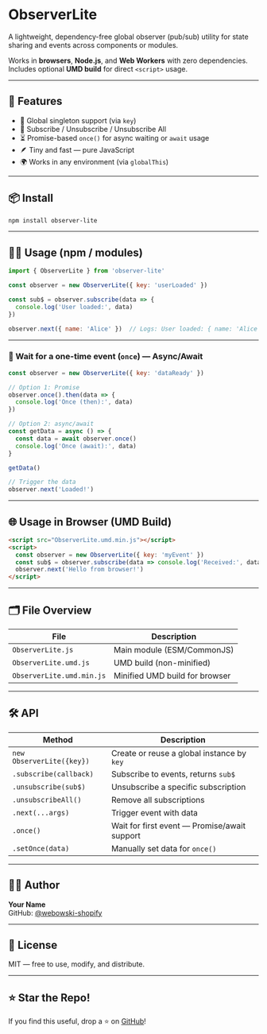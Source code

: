 # ObserverLite

A lightweight, dependency-free global observer (pub/sub) utility for state sharing and events across components or modules.

Works in **browsers**, **Node.js**, and **Web Workers** with zero dependencies. Includes optional **UMD build** for direct `<script>` usage.

---

## 🚀 Features

- 🧠 Global singleton support (via `key`)
- 🔄 Subscribe / Unsubscribe / Unsubscribe All
- ⏳ Promise-based `once()` for async waiting or `await` usage
- 🪶 Tiny and fast — pure JavaScript
- 🌍 Works in any environment (via `globalThis`)

---

## 📦 Install

```bash
npm install observer-lite
```

---

## 🧑‍💻 Usage (npm / modules)

```js
import { ObserverLite } from 'observer-lite'

const observer = new ObserverLite({ key: 'userLoaded' })

const sub$ = observer.subscribe(data => {
  console.log('User loaded:', data)
})

observer.next({ name: 'Alice' })  // Logs: User loaded: { name: 'Alice' }
```

---

### 🔁 Wait for a one-time event (`once`) — Async/Await

```js
const observer = new ObserverLite({ key: 'dataReady' })

// Option 1: Promise
observer.once().then(data => {
  console.log('Once (then):', data)
})

// Option 2: async/await
const getData = async () => {
  const data = await observer.once()
  console.log('Once (await):', data)
}

getData()

// Trigger the data
observer.next('Loaded!')
```

---

## 🌐 Usage in Browser (UMD Build)

```html
<script src="ObserverLite.umd.min.js"></script>
<script>
  const observer = new ObserverLite({ key: 'myEvent' })
  const sub$ = observer.subscribe(data => console.log('Received:', data))
  observer.next('Hello from browser!')
</script>
```

---

## 🗂 File Overview

| File                      | Description                                |
|--------------------------|--------------------------------------------|
| `ObserverLite.js`        | Main module (ESM/CommonJS)                 |
| `ObserverLite.umd.js`    | UMD build (non-minified)                   |
| `ObserverLite.umd.min.js`| Minified UMD build for browser             |

---

## 🛠 API

| Method                    | Description                                   |
|---------------------------|-----------------------------------------------|
| `new ObserverLite({key})` | Create or reuse a global instance by `key`    |
| `.subscribe(callback)`    | Subscribe to events, returns `sub$`           |
| `.unsubscribe(sub$)`      | Unsubscribe a specific subscription           |
| `.unsubscribeAll()`       | Remove all subscriptions                      |
| `.next(...args)`          | Trigger event with data                       |
| `.once()`                 | Wait for first event — Promise/await support  |
| `.setOnce(data)`          | Manually set data for `once()`                |

---

## 🧑‍🎤 Author

**Your Name**  
GitHub: [@webowski-shopify](https://github.com/webowski-shopify)

---

## 📄 License

MIT — free to use, modify, and distribute.

---

## ⭐️ Star the Repo!

If you find this useful, drop a ⭐️ on [GitHub](https://github.com/webowski-shopify/observer-lite)!
